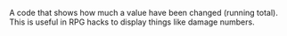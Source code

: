 A code that shows how much a value have been changed (running total). This is useful in RPG hacks to display things like damage numbers.
